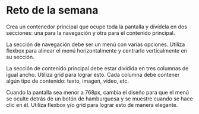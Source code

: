 # Reto de la semana

Crea un contenedor principal que ocupe toda la pantalla y divídela en dos secciones: una para la navegación y otra para el contenido principal.

La sección de navegación debe ser un menú con varias opciones. Utiliza flexbox para alinear el menú horizontalmente y centrarlo verticalmente en su sección.

La sección de contenido principal debe estar dividida en tres columnas de igual ancho. Utiliza grid para lograr esto. Cada columna debe contener algún tipo de contenido: texto, imagen, video, etc.

Cuando la pantalla sea menor a 768px, cambia el diseño para que el menú se oculte detrás de un botón de hamburguesa y se muestre cuando se hace clic en él. Utiliza flexbox y/o grid para lograr esto de manera elegante.

